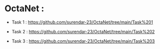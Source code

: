 # OctaNet :

* Task 1 : https://github.com/surendar-23/OctaNet/tree/main/Task%201

* Task 2 : https://github.com/surendar-23/OctaNet/tree/main/Task%202

* Task 3 : https://github.com/surendar-23/OctaNet/tree/main/Task%203
